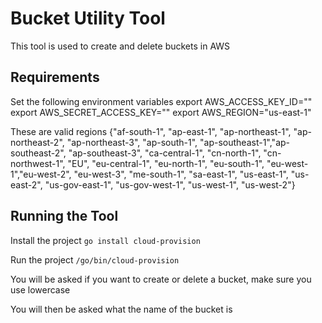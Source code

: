 # Bucket Utility Tool

This tool is used to create and delete buckets in AWS

## Requirements

Set the following environment variables
export AWS_ACCESS_KEY_ID=""
export AWS_SECRET_ACCESS_KEY=""
export AWS_REGION="us-east-1"

These are valid regions
{"af-south-1", "ap-east-1", "ap-northeast-1", "ap-northeast-2", "ap-northeast-3", "ap-south-1", "ap-southeast-1","ap-southeast-2", "ap-southeast-3", "ca-central-1", "cn-north-1", "cn-northwest-1", "EU", "eu-central-1", "eu-north-1", "eu-south-1", "eu-west-1","eu-west-2", "eu-west-3", "me-south-1", "sa-east-1", "us-east-1", "us-east-2", "us-gov-east-1", "us-gov-west-1", "us-west-1", "us-west-2"}

## Running the Tool
Install the project
`go install cloud-provision`

Run the project
`/go/bin/cloud-provision`

You will be asked if you want to create or delete a bucket, make sure you use lowercase

You will then be asked what the name of the bucket is

